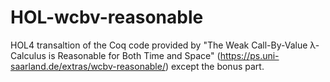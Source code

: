 # HOL-wcbv-reasonable
HOL4 transaltion of the Coq code provided by "The Weak Call-By-Value λ-Calculus is Reasonable for Both Time and Space" (https://ps.uni-saarland.de/extras/wcbv-reasonable/) except the bonus part. 
